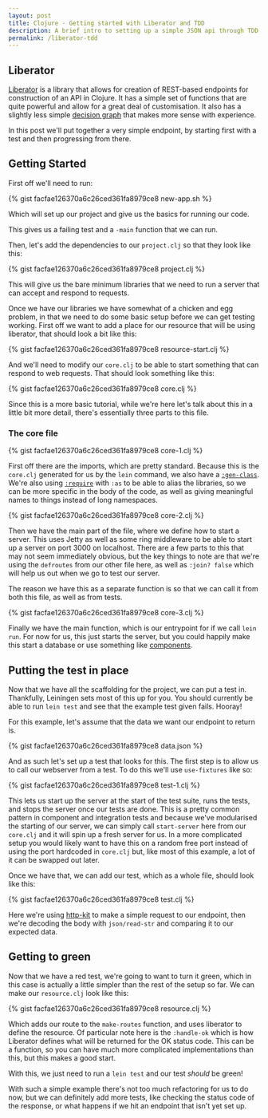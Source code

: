 ```yaml
---
layout: post
title: Clojure - Getting started with Liberator and TDD
description: A brief intro to setting up a simple JSON api through TDD in Clojure, using liberator
permalink: /liberator-tdd
---
```


## Liberator
[Liberator](https://clojure-liberator.github.io/liberator/) is a library that allows for creation of REST-based endpoints for construction of an API in Clojure. It has a simple set of functions that are quite powerful and allow for a great deal of customisation. It also has a slightly less simple [decision graph](https://clojure-liberator.github.io/liberator/tutorial/decision-graph.html) that makes more sense with experience.

In this post we'll put together a very simple endpoint, by starting first with a test and then progressing from there.

## Getting Started

First off we'll need to run:

{% gist facfae126370a6c26ced361fa8979ce8 new-app.sh %}

Which will set up our project and give us the basics for running our code.

This gives us a failing test and a `-main` function that we can run.

Then, let's add the dependencies to our `project.clj` so that they look like this:

{% gist facfae126370a6c26ced361fa8979ce8 project.clj %}

This will give us the bare minimum libraries that we need to run a server that can accept and respond to requests.

Once we have our libraries we have somewhat of a chicken and egg problem, in that we need to do some basic setup before we can get testing working. First off we want to add a place for our resource that will be using liberator, that should look a bit like this:

{% gist facfae126370a6c26ced361fa8979ce8 resource-start.clj %}

And we'll need to modify our `core.clj` to be able to start something that can respond to web requests. That should look something like this:

{% gist facfae126370a6c26ced361fa8979ce8 core.clj %}

Since this is a more basic tutorial, while we're here let's talk about this in a little bit more detail, there's essentially three parts to this file.

### The core file

{% gist facfae126370a6c26ced361fa8979ce8 core-1.clj %}

First off there are the imports, which are pretty standard. Because this is the `core.clj` generated for us by the `lein` command, we also have a [`:gen-class`](https://clojuredocs.org/clojure.core/gen-class). We're also using [`:require`](https://clojuredocs.org/clojure.core/require) with `:as` to be able to alias the libraries, so we can be more specific in the body of the code, as well as giving meaningful names to things instead of long namespaces.

{% gist facfae126370a6c26ced361fa8979ce8 core-2.clj %}

Then we have the main part of the file, where we define how to start a server. This uses Jetty as well as some ring middleware to be able to start up a server on port 3000 on localhost. There are a few parts to this that may not seem immediately obvious, but the key things to note are that we're using the `defroutes` from our other file here, as well as `:join? false` which will help us out when we go to test our server. 

The reason we have this as a separate function is so that we can call it from both this file, as well as from tests.

{% gist facfae126370a6c26ced361fa8979ce8 core-3.clj %}

Finally we have the main function, which is our entrypoint for if we call `lein run`. For now for us, this just starts the server, but you could happily make this start a database or use something like [components](https://github.com/stuartsierra/component).

## Putting the test in place

Now that we have all the scaffolding for the project, we can put a test in. Thankfully, Leiningen sets most of this up for you. You should currently be able to run `lein test` and see that the example test given fails. Hooray!

For this example, let's assume that the data we want our endpoint to return is.

{% gist facfae126370a6c26ced361fa8979ce8 data.json %}

And as such let's set up a test that looks for this. The first step is to allow us to call our webserver from a test. To do this we'll use `use-fixtures` like so:

{% gist facfae126370a6c26ced361fa8979ce8 test-1.clj %}

This lets us start up the server at the start of the test suite, runs the tests, and stops the server once our tests are done. This is a pretty common pattern in component and integration tests and because we've modularised the starting of our server, we can simply call `start-server` here from our `core.clj` and it will spin up a fresh server for us. In a more complicated setup you would likely want to have this on a random free port instead of using the port hardcoded in `core.clj` but, like most of this example, a lot of it can be swapped out later.

Once we have that, we can add our test, which as a whole file, should look like this:

{% gist facfae126370a6c26ced361fa8979ce8 test.clj %}

Here we're using [http-kit](https://github.com/http-kit/http-kit) to make a simple request to our endpoint, then we're decoding the body with `json/read-str` and comparing it to our expected data.

## Getting to green

Now that we have a red test, we're going to want to turn it green, which in this case is actually a little simpler than the rest of the setup so far. We can make our `resource.clj` look like this:

{% gist facfae126370a6c26ced361fa8979ce8 resource.clj %}

Which adds our route to the `make-routes` function, and uses liberator to define the resource. Of particular note here is the `:handle-ok` which is how Liberator defines what will be returned for the OK status code. This can be a function, so you can have much more complicated implementations than this, but this makes a good start.

With this, we just need to run a `lein test` and our test _should_ be green!

With such a simple example there's not too much refactoring for us to do now, but we can definitely add more tests, like checking the status code of the response, or what happens if we hit an endpoint that isn't yet set up.
